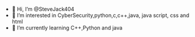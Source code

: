 - 👋 Hi, I’m @SteveJack404
- 👀 I’m interested in CyberSecurity,python,c,c++,java, java script, css and html
- 🌱 I’m currently learning C++,Python and java




